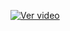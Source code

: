 [![Ver video](https://img.youtube.com/vi/Y0sSUTxtokw/maxresdefault.jpg)](https://www.youtube.com/watch?v=Y0sSUTxtokw)

